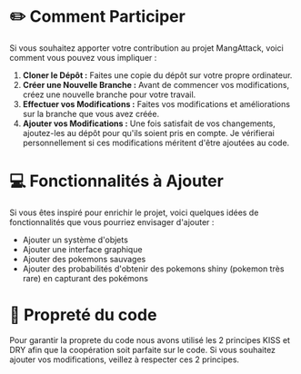 # ✏️ Comment Participer

Si vous souhaitez apporter votre contribution au projet MangAttack, voici comment vous pouvez vous impliquer :

1. **Cloner le Dépôt :** Faites une copie du dépôt sur votre propre ordinateur.
2. **Créer une Nouvelle Branche :** Avant de commencer vos modifications, créez une nouvelle branche pour votre travail.
3. **Effectuer vos Modifications :** Faites vos modifications et améliorations sur la branche que vous avez créée.
4. **Ajouter vos Modifications :** Une fois satisfait de vos changements, ajoutez-les au dépôt pour qu'ils soient pris en compte. Je vérifierai personnellement si ces modifications méritent d'être ajoutées au code.

# 💻 Fonctionnalités à Ajouter

Si vous êtes inspiré pour enrichir le projet, voici quelques idées de fonctionnalités que vous pourriez envisager d'ajouter :

- Ajouter un système d'objets
- Ajouter une interface graphique
- Ajouter des pokemons sauvages
- Ajouter des probabilités d'obtenir des pokemons shiny (pokemon très rare) en capturant des pokémons

# 🧹 Propreté du code

Pour garantir la proprete du code nous avons utilisé les 2 principes KISS et DRY afin que la coopération soit parfaite sur le code. Si vous souhaitez ajouter vos modifications, veillez à respecter ces 2 principes.

